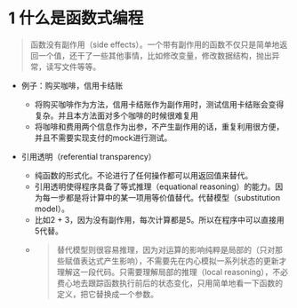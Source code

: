# 1 什么是函数式编程
> 函数没有副作用（side effects）。一个带有副作用的函数不仅只是简单地返回一个值，还干了一些其他事情，比如修改变量，修改数据结构，抛出异常，读写文件等等。

- 例子：购买咖啡，信用卡结账
  - 将购买咖啡作为方法，信用卡结账作为副作用时，测试信用卡结账会变得复杂。并且本方法面对多个咖啡的时候很难复用
  - 将咖啡和费用两个信息作为出参，不产生副作用的话，重复利用很方便，并且不需要实现支付的mock进行测试。

- 引用透明（referential transparency）
  - 纯函数的形式化。不论进行了任何操作都可以用返回值来替代。
  - 引用透明使得程序具备了等式推理（equational reasoning）的能力。因为每一步都是将计算中的某一项用等价值替代。代替模型（substitution model）。
  - 比如2 + 3，因为没有副作用，每次计算都是5。所以在程序中可以直接用5代替。
  - > 替代模型则很容易推理，因为对运算的影响纯粹是局部的（只对那些赋值表达式产生影响），不需要先在内心模拟一系列状态的更新才理解这一段代码。只需要理解局部的推理（local reasoning），不必费心地去跟踪函数执行前后的状态变化，只用简单地看一下函数的定义，把它替换成一个参数。